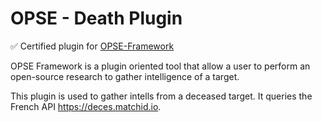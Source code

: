 # OPSE - Death Plugin

✅ Certified plugin for [OPSE-Framework](https://github.com/OPSE-Developers/OPSE-Framework)

OPSE Framework is a plugin oriented tool that allow a user to perform an open-source research to gather intelligence of a target.

This plugin is used to gather intells from a deceased target.
It queries the French API <https://deces.matchid.io>.
